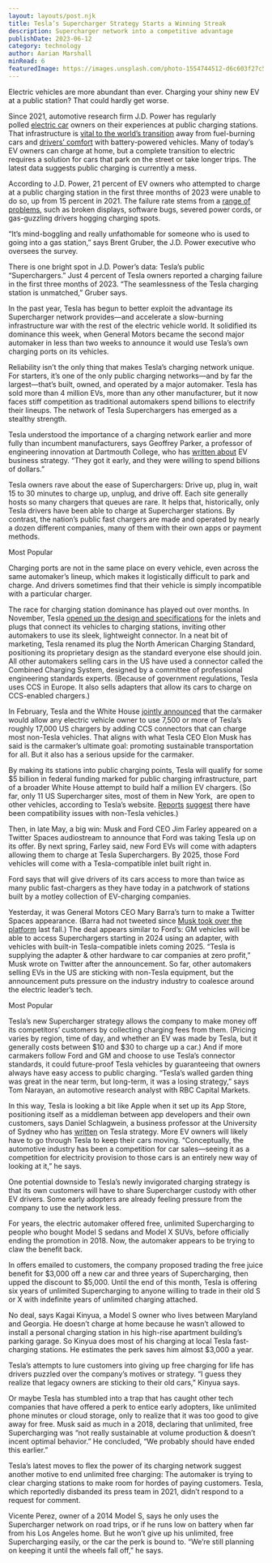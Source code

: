 ```yaml
---
layout: layouts/post.njk
title: Tesla’s Supercharger Strategy Starts a Winning Streak
description: Supercharger network into a competitive advantage
publishDate: 2023-06-12
category: technology
author: Aarian Marshall
minRead: 6
featuredImage: https://images.unsplash.com/photo-1554744512-d6c603f27c54?ixlib=rb-4.0.3&ixid=M3wxMjA3fDB8MHxwaG90by1wYWdlfHx8fGVufDB8fHx8fA%3D%3D&auto=format&fit=crop&w=870&q=80
---
```


<!-- @format -->

<!--StartFragment-->

Electric vehicles are more abundant than ever. Charging your shiny new EV at a public station? That could hardly get worse.

Since 2021, automotive research firm J.D. Power has regularly polled [electric car](https://www.wired.com/tag/electric-vehicles/) owners on their experiences at public charging stations. That infrastructure is [vital to the world’s transition](https://www.wired.com/story/people-love-electric-vehicles-now-comes-the-hard-part/) away from fuel-burning cars and [drivers’ comfort](https://arstechnica.com/cars/2023/03/why-its-time-to-officially-get-over-your-ev-range-anxiety/) with battery-powered vehicles. Many of today’s EV owners can charge at home, but a complete transition to electric requires a solution for cars that park on the street or take longer trips. The latest data suggests public charging is currently a mess.

According to J.D. Power, 21 percent of EV owners who attempted to charge at a public charging station in the first three months of 2023 were unable to do so, up from 15 percent in 2021. The failure rate stems from a [range of problems](https://www.wired.com/story/ev-charger-broken-us-electric-cars/), such as broken displays, software bugs, severed power cords, or gas-guzzling drivers hogging charging spots.

“It’s mind-boggling and really unfathomable for someone who is used to going into a gas station,” says Brent Gruber, the J.D. Power executive who oversees the survey.

There is one bright spot in J.D. Power’s data: Tesla’s public “Superchargers.” Just 4 percent of Tesla owners reported a charging failure in the first three months of 2023. “The seamlessness of the Tesla charging station is unmatched,” Gruber says.

In the past year, Tesla has begun to better exploit the advantage its Supercharger network provides—and accelerate a slow-burning infrastructure war with the rest of the electric vehicle world. It solidified its dominance this week, when General Motors became the second major automaker in less than two weeks to announce it would use Tesla’s own charging ports on its vehicles.

Reliability isn’t the only thing that makes Tesla’s charging network unique. For starters, it’s one of the only public charging networks—and by far the largest—that’s built, owned, and operated by a major automaker. Tesla has sold more than 4 million EVs, more than any other manufacturer, but it now faces stiff competition as traditional automakers spend billions to electrify their lineups. The network of Tesla Superchargers has emerged as a stealthy strength.

Tesla understood the importance of a charging network earlier and more fully than incumbent manufacturers, says Geoffrey Parker, a professor of engineering innovation at Dartmouth College, who has [written about](https://journals.sagepub.com/doi/pdf/10.1177/00081256221107420) EV business strategy. “They got it early, and they were willing to spend billions of dollars.”

Tesla owners rave about the ease of Superchargers: Drive up, plug in, wait 15 to 30 minutes to charge up, unplug, and drive off. Each site generally hosts so many chargers that queues are rare. It helps that, historically, only Tesla drivers have been able to charge at Supercharger stations. By contrast, the nation’s public fast chargers are made and operated by nearly a dozen different companies, many of them with their own apps or payment methods.

Most Popular

Charging ports are not in the same place on every vehicle, even across the same automaker’s lineup, which makes it logistically difficult to park and charge. And drivers sometimes find that their vehicle is simply incompatible with a particular charger.

The race for charging station dominance has played out over months. In November, Tesla [opened up the design and specifications](https://www.tesla.com/blog/opening-north-american-charging-standard) for the inlets and plugs that connect its vehicles to charging stations, inviting other automakers to use its sleek, lightweight connector. In a neat bit of marketing, Tesla renamed its plug the North American Charging Standard, positioning its proprietary design as the standard everyone else should join. All other automakers selling cars in the US have used a connector called the Combined Charging System, designed by a committee of professional engineering standards experts. (Because of government regulations, Tesla uses CCS in Europe. It also sells adapters that allow its cars to charge on CCS-enabled chargers.)

In February, Tesla and the White House [jointly announced](https://www.politico.com/news/2023/02/15/tesla-chargers-public-electric-vehicles-00082875) that the carmaker would allow any electric vehicle owner to use 7,500 or more of Tesla’s roughly 17,000 US chargers by adding CCS connectors that can charge most non-Tesla vehicles. That aligns with what Tesla CEO Elon Musk has said is the carmaker’s ultimate goal: promoting sustainable transportation for all. But it also has a serious upside for the carmaker.

By making its stations into public charging points, Tesla will qualify for some $5 billion in federal funding marked for public charging infrastructure, part of a broader White House attempt to build half a million EV chargers. (So far, only 11 US Supercharger sites, most of them in New York,  are open to other vehicles, according to Tesla’s website. [Reports](https://www.motortrend.com/features/tesla-supercharger-magic-dock-hands-on-review-charging-other-evs/) [suggest](https://insideevs.com/news/655138/tesla-magic-dock-supercharger-review/) there have been compatibility issues with non-Tesla vehicles.)

Then, in late May, a big win: Musk and Ford CEO Jim Farley appeared on a Twitter Spaces audiostream to announce that Ford was taking Tesla up on its offer. By next spring, Farley said, new Ford EVs will come with adapters allowing them to charge at Tesla Superchargers. By 2025, those Ford vehicles will come with a Tesla-compatible inlet built right in.

Ford says that will give drivers of its cars access to more than twice as many public fast-chargers as they have today in a patchwork of stations built by a motley collection of EV-charging companies.

Yesterday, it was General Motors CEO Mary Barra’s turn to make a Twitter Spaces appearance. (Barra had not tweeted since [Musk took over the platform](https://www.wired.com/story/elon-musk-owns-twitter-deal/) last fall.) The deal appears similar to Ford’s: GM vehicles will be able to access Superchargers starting in 2024 using an adapter, with vehicles with built-in Tesla-compatible inlets coming 2025. “Tesla is supplying the adapter & other hardware to car companies at zero profit,” Musk wrote on Twitter after the announcement. So far, other automakers selling EVs in the US are sticking with non-Tesla equipment, but the announcement puts pressure on the industry industry to coalesce around the electric leader’s tech.

Most Popular

Tesla’s new Supercharger strategy allows the company to make money off its competitors’ customers by collecting charging fees from them. (Pricing varies by region, time of day, and whether an EV was made by Tesla, but it generally costs between $10 and $30 to charge up a car.) And if more carmakers follow Ford and GM and choose to use Tesla’s connector standards, it could future-proof Tesla vehicles by guaranteeing that owners always have easy access to public charging. “Tesla’s walled garden thing was great in the near term, but long-term, it was a losing strategy,” says Tom Narayan, an automotive research analyst with RBC Capital Markets.

In this way, Tesla is looking a bit like Apple when it set up its App Store, positioning itself as a middleman between app developers and their own customers, says Daniel Schlagwein, a business professor at the University of Sydney who has [written](https://journals.sagepub.com/doi/10.1057/s41265-017-0049-3) on Tesla strategy. More EV owners will likely have to go through Tesla to keep their cars moving. “Conceptually, the automotive industry has been a competition for car sales—seeing it as a competition for electricity provision to those cars is an entirely new way of looking at it,” he says.

One potential downside to Tesla’s newly invigorated charging strategy is that its own customers will have to share Supercharger custody with other EV drivers. Some early adopters are already feeling pressure from the company to use the network less.

For years, the electric automaker offered free, unlimited Supercharging to people who bought Model S sedans and Model X SUVs, before officially ending the promotion in 2018. Now, the automaker appears to be trying to claw the benefit back.

In offers emailed to customers, the company proposed trading the free juice benefit for $3,000 off a new car and three years of Supercharging, then upped the discount to $5,000. Until the end of this month, Tesla is offering six years of unlimited Supercharging to anyone willing to trade in their old S or X with indefinite years of unlimited charging attached.

No deal, says Kagai Kinyua, a Model S owner who lives between Maryland and Georgia. He doesn’t charge at home because he wasn’t allowed to install a personal charging station in his high-rise apartment building’s parking garage. So Kinyua does most of his charging at local Tesla fast-charging stations. He estimates the perk saves him almost $3,000 a year.

Tesla’s attempts to lure customers into giving up free charging for life has drivers puzzled over the company’s motives or strategy. “I guess they realize that legacy owners are sticking to their old cars,” Kinyua says.

Or maybe Tesla has stumbled into a trap that has caught other tech companies that have offered a perk to entice early adopters, like unlimited phone minutes or cloud storage, only to realize that it was too good to give away for free. Musk said as much in a 2018, declaring that unlimited, free Supercharging was “not really sustainable at volume production & doesn’t incent optimal behavior.” He concluded, “We probably should have ended this earlier.”

Tesla’s latest moves to flex the power of its charging network suggest another motive to end unlimited free charging: The automaker is trying to clear charging stations to make room for hordes of paying customers. Tesla, which reportedly disbanded its press team in 2021, didn’t respond to a request for comment.

Vicente Perez, owner of a 2014 Model S, says he only uses the Supercharger network on road trips, or if he runs low on battery when far from his Los Angeles home. But he won’t give up his unlimited, free Supercharging easily, or the car the perk is bound to. “We’re still planning on keeping it until the wheels fall off,” he says.

<!--EndFragment-->
